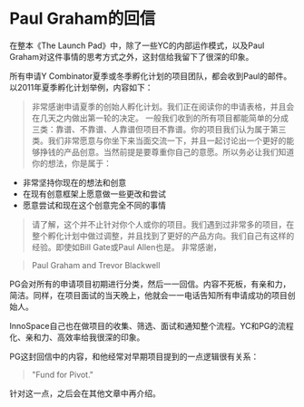 # Paul Graham的回信

在整本《The Launch Pad》中，除了一些YC的内部运作模式，以及Paul Graham对这件事情的思考方式之外，这封信给我留下了很深的印象。

所有申请Y Combinator夏季或冬季孵化计划的项目团队，都会收到Paul的邮件。以2011年夏季孵化计划举例，内容如下：

> 非常感谢申请夏季的创始人孵化计划。我们正在阅读你的申请表格，并且会在几天之内做出第一轮的决定。
一般我们收到的所有项目都能简单的分成三类：靠谱、不靠谱、人靠谱但项目不靠谱。你的项目我们认为属于第三类。我们非常愿意与你坐下来当面交流一下，并且一起讨论出一个更好的能够挣钱的产品创意。当然前提是要尊重你自己的意愿。所以务必让我们知道你的想法，你是属于：
 - 非常坚持你现在的想法和创意
 - 在现有创意框架上愿意做一些更改和尝试
 - 愿意尝试和现在这个创意完全不同的事情

>请了解，这个并不止针对你个人或你的项目。我们遇到过非常多的项目，在整个孵化计划中做过调整，并且找到了更好的产品方向。我们自己有这样的经验。即使如Bill Gate或Paul Allen也是。
非常感谢，

>Paul Graham and Trevor Blackwell

PG会对所有的申请项目初期进行分类，然后一一回信。内容不死板，有亲和力，简洁。同样，在项目面试的当天晚上，他就会一一电话告知所有申请成功的项目创始人。

InnoSpace自己也在做项目的收集、筛选、面试和通知整个流程。YC和PG的流程化、亲和力、高效率给我很深的印象。

PG这封回信中的内容，和他经常对早期项目提到的一点逻辑很有关系：

> "Fund for Pivot."

针对这一点，之后会在其他文章中再介绍。